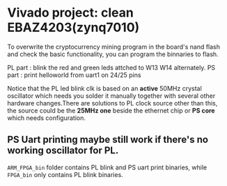 # Vivado project: clean EBAZ4203(zynq7010)

To overwrite the cryptocurrency mining program in the board's nand flash and check the basic functionality, you can program the binnaries to flash.

PL part : blink the red and green leds attched to W13 W14 alternately.
PS part : print helloworld from uart1 on 24/25 pins 

Notice that the PL led blink clk is based on an **active** 50MHz crystal oscillator which needs you solder it manually together with several other hardware changes.There are solutions to PL clock source other than this, the source could be the **25MHz one** beside the ethernet chip or **PS core** which needs configuration.

PS Uart printing maybe still work if there's no working oscillator for PL.  
----

`ARM_FPGA_bin` folder contains PL blink and PS uart print binaries, while `FPGA_bin` only contains PL blink binaries.


